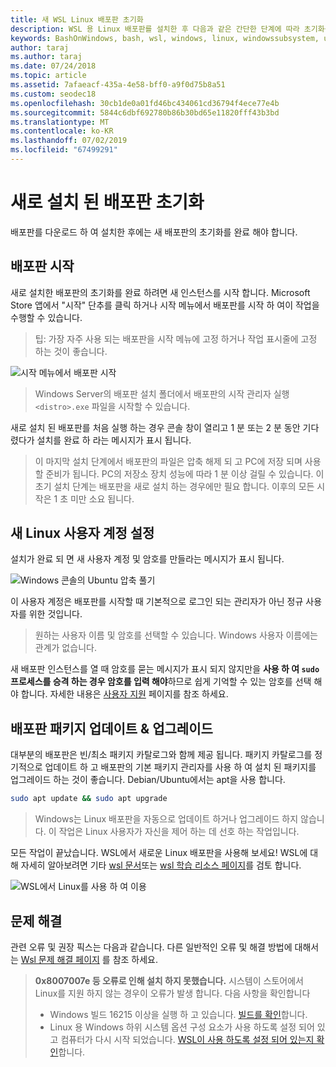 ```yaml
---
title: 새 WSL Linux 배포판 초기화
description: WSL 용 Linux 배포판를 설치한 후 다음과 같은 간단한 단계에 따라 초기화를 완료 합니다.
keywords: BashOnWindows, bash, wsl, windows, linux, windowssubsystem, ubuntu, debian, suse, windows 10 용 windows 하위 시스템
author: taraj
ms.author: taraj
ms.date: 07/24/2018
ms.topic: article
ms.assetid: 7afaeacf-435a-4e58-bff0-a9f0d75b8a51
ms.custom: seodec18
ms.openlocfilehash: 30cb1de0a01fd46bc434061cd36794f4ece77e4b
ms.sourcegitcommit: 5844c6dbf692780b86b30bd65e11820fff43b3bd
ms.translationtype: MT
ms.contentlocale: ko-KR
ms.lasthandoff: 07/02/2019
ms.locfileid: "67499291"
---
```

# <a name="initializing-a-newly-installed-distro"></a>새로 설치 된 배포판 초기화
배포판를 다운로드 하 여 설치한 후에는 새 배포판의 초기화를 완료 해야 합니다.

## <a name="launch-a-distro"></a>배포판 시작
새로 설치한 배포판의 초기화를 완료 하려면 새 인스턴스를 시작 합니다. Microsoft Store 앱에서 "시작" 단추를 클릭 하거나 시작 메뉴에서 배포판를 시작 하 여이 작업을 수행할 수 있습니다.

> 팁:  가장 자주 사용 되는 배포판을 시작 메뉴에 고정 하거나 작업 표시줄에 고정 하는 것이 좋습니다.

![시작 메뉴에서 배포판 시작](media/start-menu.png)

> Windows Server의 배포판 설치 폴더에서 배포판의 시작 관리자 실행 `<distro>.exe` 파일을 시작할 수 있습니다.

새로 설치 된 배포판를 처음 실행 하는 경우 콘솔 창이 열리고 1 분 또는 2 분 동안 기다렸다가 설치를 완료 하 라는 메시지가 표시 됩니다.

> 이 마지막 설치 단계에서 배포판의 파일은 압축 해제 되 고 PC에 저장 되며 사용할 준비가 됩니다. PC의 저장소 장치 성능에 따라 1 분 이상 걸릴 수 있습니다. 이 초기 설치 단계는 배포판을 새로 설치 하는 경우에만 필요 합니다. 이후의 모든 시작은 1 초 미만 소요 됩니다.

## <a name="setting-up-a-new-linux-user-account"></a>새 Linux 사용자 계정 설정

설치가 완료 되 면 새 사용자 계정 및 암호를 만들라는 메시지가 표시 됩니다. 

![Windows 콘솔의 Ubuntu 압축 풀기](media/UbuntuInstall.png)

이 사용자 계정은 배포판를 시작할 때 기본적으로 로그인 되는 관리자가 아닌 정규 사용자를 위한 것입니다.

> 원하는 사용자 이름 및 암호를 선택할 수 있습니다. Windows 사용자 이름에는 관계가 없습니다. 

새 배포판 인스턴스를 열 때 암호를 묻는 메시지가 표시 되지 않지만을 **사용 하 여 `sudo`프로세스를 승격 하는 경우 암호를 입력 해야**하므로 쉽게 기억할 수 있는 암호를 선택 해야 합니다. 자세한 내용은 [사용자 지원](user-support.md) 페이지를 참조 하세요.

## <a name="update--upgrade-your-distros-packages"></a>배포판 패키지 업데이트 & 업그레이드

대부분의 배포판은 빈/최소 패키지 카탈로그와 함께 제공 됩니다. 패키지 카탈로그를 정기적으로 업데이트 하 고 배포판의 기본 패키지 관리자를 사용 하 여 설치 된 패키지를 업그레이드 하는 것이 좋습니다. Debian/Ubuntu에서는 apt을 사용 합니다.

```bash
sudo apt update && sudo apt upgrade
```

> Windows는 Linux 배포판을 자동으로 업데이트 하거나 업그레이드 하지 않습니다. 이 작업은 Linux 사용자가 자신을 제어 하는 데 선호 하는 작업입니다.

모든 작업이 끝났습니다. WSL에서 새로운 Linux 배포판을 사용해 보세요! WSL에 대해 자세히 알아보려면 기타 [wsl 문서](https://aka.ms/wsldocs)또는 [wsl 학습 리소스 페이지](https://aka.ms/learnwsl)를 검토 합니다.

![WSL에서 Linux를 사용 하 여 이용](media/linux-on-wsl.png)

## <a name="troubleshooting"></a>문제 해결

관련 오류 및 권장 픽스는 다음과 같습니다. 다른 일반적인 오류 및 해결 방법에 대해서는 [Wsl 문제 해결 페이지](troubleshooting.md) 를 참조 하세요.

> **0x8007007e 등 오류로 인해 설치 하지 못했습니다.** 시스템이 스토어에서 Linux를 지원 하지 않는 경우이 오류가 발생 합니다.  다음 사항을 확인합니다
> * Windows 빌드 16215 이상을 실행 하 고 있습니다. [빌드를 확인](troubleshooting.md#check-your-build-number)합니다.
> * Linux 용 Windows 하위 시스템 옵션 구성 요소가 사용 하도록 설정 되어 있고 컴퓨터가 다시 시작 되었습니다.  [WSL이 사용 하도록 설정 되어 있는지 확인](troubleshooting.md#confirm-wsl-is-enabled)합니다.
